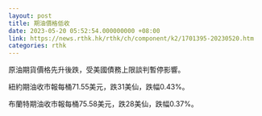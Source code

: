 ```yaml
---
layout: post
title: 期油價格低收
date: 2023-05-20 05:52:54.000000000 +08:00
link: https://news.rthk.hk/rthk/ch/component/k2/1701395-20230520.htm
categories: rthk
---
```


原油期貨價格先升後跌，受美國債務上限談判暫停影響。

紐約期油收市報每桶71.55美元，跌31美仙，跌幅0.43%。

布蘭特期油收市報每桶75.58美元，跌28美仙，跌幅0.37%。
